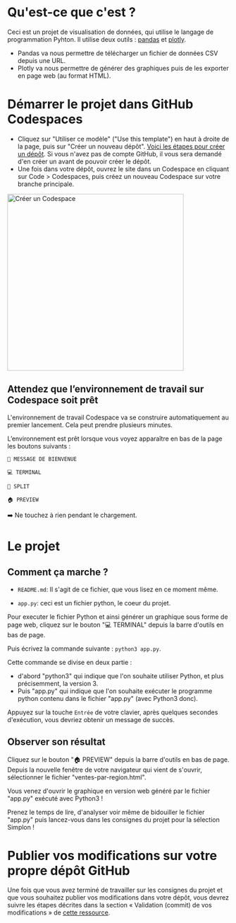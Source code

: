 # Qu'est-ce que c'est ?

Ceci est un projet de visualisation de données, qui utilise le langage de programmation Pyhton.
Il utilise deux outils : [pandas](https://pandas.pydata.org/about/) et [plotly](https://plotly.com/python/).

- Pandas va nous permettre de télécharger un fichier de données CSV depuis une URL.
- Plotly va nous permettre de générer des graphiques puis de les exporter en page web (au format HTML).

# Démarrer le projet dans GitHub Codespaces
* Cliquez sur "Utiliser ce modèle" ("Use this template") en haut à droite de la page, puis sur "Créer un nouveau dépôt". [Voici les étapes pour créer un dépôt](https://docs.github.com/fr/repositories/creating-and-managing-repositories/creating-a-repository-from-a-template#creating-a-repository-from-a-template). Si vous n'avez pas de compte GitHub, il vous sera demandé d'en créer un avant de pouvoir créer le dépôt.
* Une fois dans votre dépôt, ouvrez le site dans un Codespace en cliquant sur Code > Codespaces, puis créez un nouveau Codespace sur votre branche principale.

<img alt="Créer un Codespace" src="https://github.com/user-attachments/assets/cb29a8da-d1ac-42f5-962c-7d43b8011324" width="400px"/><br/>

## Attendez que l’environnement de travail sur Codespace soit prêt

L'environnement de travail Codespace va se construire automatiquement au premier lancement. Cela peut prendre plusieurs minutes.

L’environnement est prêt lorsque vous voyez apparaître en bas de la page les boutons suivants :

    💬 MESSAGE DE BIENVENUE

    💻 TERMINAL

    🔎 SPLIT

    🏠 PREVIEW

➡️ Ne touchez à rien pendant le chargement.

# Le projet
## Comment ça marche ?

* `README.md`: Il s'agit de ce fichier, que vous lisez en ce moment même.

* `app.py`: ceci est un fichier python, le coeur du projet.

Pour executer le fichier Python et ainsi générer un graphique sous forme de page web, cliquez sur le bouton "💻 TERMINAL" depuis la barre d'outils en bas de page.

Puis écrivez la commande suivante : `python3 app.py`.

Cette commande se divise en deux partie : 
- d'abord "python3" qui indique que l'on souhaite utiliser Python, et plus précisemment, la version 3.
- Puis "app.py" qui indique que l'on souhaite exécuter le programme python contenu dans le fichier "app.py" (avec Python3 donc).

Appuyez sur la touche `Entrée` de votre clavier, après quelques secondes d'exécution, vous devriez obtenir un message de succès.

## Observer son résultat

Cliquez sur le bouton "🏠 PREVIEW" depuis la barre d'outils en bas de page.
Depuis la nouvelle fenêtre de votre navigateur qui vient de s'ouvrir, sélectionner le fichier "ventes-par-region.html".

Vous venez d'ouvrir le graphique en version web généré par le fichier "app.py" exécuté avec Python3 !

Prenez le temps de lire, d'analyser voir même de bidouiller le fichier "app.py" puis lancez-vous dans les consignes du projet pour la sélection Simplon !

# Publier vos modifications sur votre propre dépôt GitHub
Une fois que vous avez terminé de travailler sur les consignes du projet et que vous souhaitez publier vos modifications dans votre dépôt, vous devrez suivre les étapes décrites dans la section « Validation (commit) de vos modifications » de [cette ressource](https://docs.github.com/fr/codespaces/developing-in-a-codespace/using-source-control-in-your-codespace#validation-commit-de-vos-modifications
).

